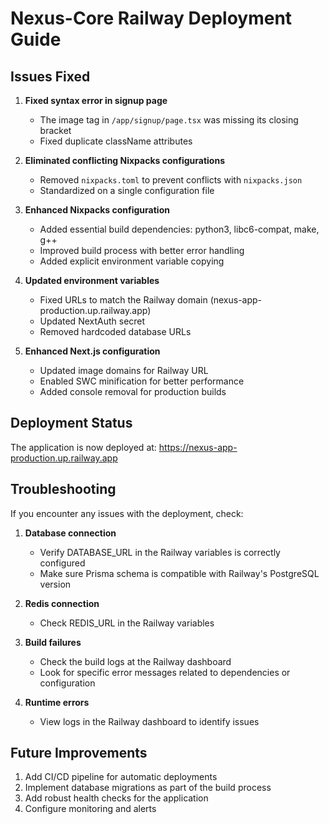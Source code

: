 # Nexus-Core Railway Deployment Guide

## Issues Fixed

1. **Fixed syntax error in signup page**
   - The image tag in `/app/signup/page.tsx` was missing its closing bracket
   - Fixed duplicate className attributes

2. **Eliminated conflicting Nixpacks configurations**
   - Removed `nixpacks.toml` to prevent conflicts with `nixpacks.json` 
   - Standardized on a single configuration file

3. **Enhanced Nixpacks configuration**
   - Added essential build dependencies: python3, libc6-compat, make, g++
   - Improved build process with better error handling
   - Added explicit environment variable copying

4. **Updated environment variables**
   - Fixed URLs to match the Railway domain (nexus-app-production.up.railway.app)
   - Updated NextAuth secret
   - Removed hardcoded database URLs

5. **Enhanced Next.js configuration**
   - Updated image domains for Railway URL
   - Enabled SWC minification for better performance
   - Added console removal for production builds

## Deployment Status

The application is now deployed at:
https://nexus-app-production.up.railway.app

## Troubleshooting

If you encounter any issues with the deployment, check:

1. **Database connection**
   - Verify DATABASE_URL in the Railway variables is correctly configured
   - Make sure Prisma schema is compatible with Railway's PostgreSQL version

2. **Redis connection**
   - Check REDIS_URL in the Railway variables

3. **Build failures**
   - Check the build logs at the Railway dashboard
   - Look for specific error messages related to dependencies or configuration

4. **Runtime errors**
   - View logs in the Railway dashboard to identify issues

## Future Improvements

1. Add CI/CD pipeline for automatic deployments
2. Implement database migrations as part of the build process
3. Add robust health checks for the application
4. Configure monitoring and alerts